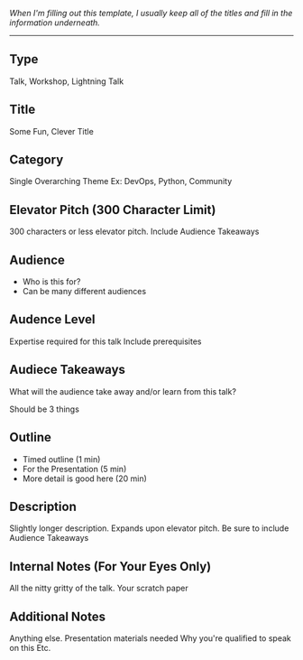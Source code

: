 _When I'm filling out this template, I usually keep all of the titles and fill in the information
underneath._

---

## Type
Talk, Workshop, Lightning Talk

## Title
Some Fun, Clever Title

## Category
Single Overarching Theme
Ex: DevOps, Python, Community

## Elevator Pitch (300 Character Limit)
300 characters or less elevator pitch. 
Include Audience Takeaways

## Audience
* Who is this for?
* Can be many different audiences

## Audence Level
Expertise required for this talk
Include prerequisites

## Audiece Takeaways
What will the audience take away 
and/or learn from this talk? 

Should be 3 things

## Outline
* Timed outline (1 min)
* For the Presentation (5 min)
* More detail is good here (20 min)

## Description
Slightly longer description. 
Expands upon elevator pitch. 
Be sure to include Audience Takeaways

## Internal Notes (For Your Eyes Only)
All the nitty gritty of the talk. 
Your scratch paper

## Additional Notes
Anything else. 
Presentation materials needed
Why you're qualified to speak on this
Etc.
